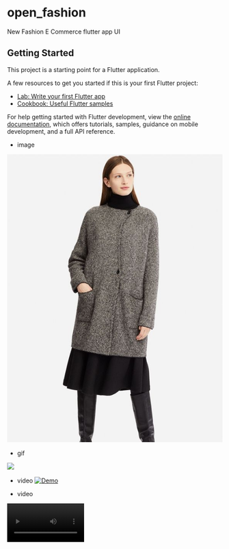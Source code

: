 # open_fashion

New Fashion E Commerce flutter app UI

## Getting Started

This project is a starting point for a Flutter application.

A few resources to get you started if this is your first Flutter project:

- [Lab: Write your first Flutter app](https://docs.flutter.dev/get-started/codelab)
- [Cookbook: Useful Flutter samples](https://docs.flutter.dev/cookbook)

For help getting started with Flutter development, view the
[online documentation](https://docs.flutter.dev/), which offers tutorials,
samples, guidance on mobile development, and a full API reference.

+ image
<p align="center"><img src="https://github.com/dudecoderr/New-Fashion-E-Commerce-flutter-app-UI/blob/main/assets/2banner_prodect_page.png" alt="Dart diagram"></p>

+ gif
<img src="https://thumbs.gfycat.com/DismalEmbellishedChicken-size_restricted.gif" height="300em"/>


+ video
[![Demo](screenshots/thumbnail.png)](https://www.youtube.com/watch?v=qKrFWerjoV8)



+ video 
<video src='https://user-images.githubusercontent.com/70868433/142352951-984c9e13-5f48-4611-85fe-010f2c8007e1.mov' width=180/> 




